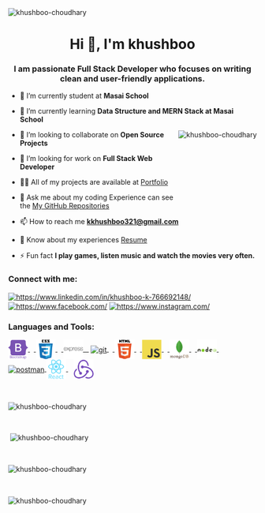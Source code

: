 <p><img align="center" src="https://camo.githubusercontent.com/f6decabc6a509fd6d5d8a1053fedc3ad96458e223c6a9f8f312d125b6e833c7b/68747470733a2f2f692e696d6775722e636f6d2f6958754c3148472e706e67" alt="khushboo-choudhary" /></p>

<h1 align="center">Hi 👋, I'm khushboo</h1>
<h3 align="center">I am passionate Full Stack Developer who focuses on writing clean and user-friendly applications.</h3>

- 🔭 I’m currently student at **Masai School**

- 🌱 I’m currently learning **Data Structure and MERN Stack at Masai School**      <p><img align="right" height= "200px" src="https://external-preview.redd.it/TBKXp39Mgvo9-Jv8e710_u-l-wUFn2CC7oMi3R6M8QQ.jpg?auto=webp&s=454cb0c8f0637c924a8cdfed884bbd644b1713a4" alt="khushboo-choudhary" /></p>


- 👯 I’m looking to collaborate on **Open Source Projects**   

- 🤝 I’m looking for work on **Full Stack Web Developer**                 

- 👨‍💻 All of my projects are available at [Portfolio](https://khushboo-portfolio.netlify.app/)

- 💬 Ask me about my coding Experience can see the [My GitHub Repositories](https://github.com/khushboo-choudhary?tab=repositories)

- 📫 How to reach me **kkhushboo321@gmail.com**

- 📄 Know about my experiences [Resume](https://drive.google.com/file/d/1KSk6QIddez6oNdRGNWcqg_WKeTw0ERLo/view?usp=sharing)

- ⚡ Fun fact **I play games, listen music and watch the movies very often.**

<h3 align="left">Connect with me:</h3>
<p align="left">
<a href="https://linkedin.com/in/https://www.linkedin.com/in/khushboo-k-766692148/" target="blank"><img align="center" src="https://raw.githubusercontent.com/rahuldkjain/github-profile-readme-generator/master/src/images/icons/Social/linked-in-alt.svg" alt="https://www.linkedin.com/in/khushboo-k-766692148/" height="30" width="40" /></a>
<a href="https://fb.com/https://www.facebook.com/" target="blank"><img align="center" src="https://raw.githubusercontent.com/rahuldkjain/github-profile-readme-generator/master/src/images/icons/Social/facebook.svg" alt="https://www.facebook.com/" height="30" width="40" /></a>
<a href="https://instagram.com/https://www.instagram.com/" target="blank"><img align="center" src="https://raw.githubusercontent.com/rahuldkjain/github-profile-readme-generator/master/src/images/icons/Social/instagram.svg" alt="https://www.instagram.com/" height="30" width="40" /></a>
</p>

<h3 align="left" >Languages and Tools:</h3>
<p> <a href="https://getbootstrap.com" target="_blank" rel="noreferrer">
<img align= "center" src="https://raw.githubusercontent.com/devicons/devicon/master/icons/bootstrap/bootstrap-plain-wordmark.svg" alt="bootstrap" width="40" height="40"/> </a> &nbsp;&nbsp;<a href="https://www.w3schools.com/css/" target="_blank" rel="noreferrer"> 
<img align= "center" src="https://raw.githubusercontent.com/devicons/devicon/master/icons/css3/css3-original-wordmark.svg" alt="css3" width="40" height="40"/> </a> &nbsp;&nbsp;<a href="https://expressjs.com" target="_blank" rel="noreferrer"> 
<img align= "center" src="https://raw.githubusercontent.com/devicons/devicon/master/icons/express/express-original-wordmark.svg" alt="express" width="40" height="40"/> &nbsp;&nbsp;</a> <a href="https://git-scm.com/" target="_blank" rel="noreferrer">
<img align= "center" src="https://www.vectorlogo.zone/logos/git-scm/git-scm-icon.svg" alt="git" width="40" height="40"/> </a> &nbsp;&nbsp;<a href="https://www.w3.org/html/" target="_blank" rel="noreferrer">
<img align= "center" src="https://raw.githubusercontent.com/devicons/devicon/master/icons/html5/html5-original-wordmark.svg" alt="html5" width="40" height="40"/> </a> &nbsp;&nbsp;<a href="https://developer.mozilla.org/en-US/docs/Web/JavaScript" target="_blank" rel="noreferrer"> 
<img align= "center" src="https://raw.githubusercontent.com/devicons/devicon/master/icons/javascript/javascript-original.svg" alt="javascript" width="40" height="40"/> </a> &nbsp;&nbsp;<a href="https://www.mongodb.com/" target="_blank" rel="noreferrer"> 
<img align= "center" src="https://raw.githubusercontent.com/devicons/devicon/master/icons/mongodb/mongodb-original-wordmark.svg" alt="mongodb" width="40" height="40"/> </a> &nbsp;&nbsp;<a href="https://nodejs.org" target="_blank" rel="noreferrer"> 
<img align= "center" src="https://raw.githubusercontent.com/devicons/devicon/master/icons/nodejs/nodejs-original-wordmark.svg" alt="nodejs" width="40" height="40"/> </a>&nbsp;&nbsp; <a href="https://postman.com" target="_blank" rel="noreferrer"> 
<img align= "center" src="https://www.vectorlogo.zone/logos/getpostman/getpostman-icon.svg" alt="postman" width="40" height="40"/> </a> <a href="https://reactjs.org/" target="_blank" rel="noreferrer"> 
<img align= "center" src="https://raw.githubusercontent.com/devicons/devicon/master/icons/react/react-original-wordmark.svg" alt="react" width="40" height="40"/> </a>&nbsp;&nbsp; <a href="https://redux.js.org" target="_blank" rel="noreferrer"> 
<img align= "center" src="https://raw.githubusercontent.com/devicons/devicon/master/icons/redux/redux-original.svg" alt="redux" width="40" height="40"/> </a> </p>
<br>


<p><img align="center" src="https://github-readme-stats.vercel.app/api/top-langs?username=khushboo-choudhary&show_icons=true&locale=en&layout=compact" alt="khushboo-choudhary" /></p>
<br>


<p>&nbsp;<img align="center" src="https://github-readme-stats.vercel.app/api?username=khushboo-choudhary&show_icons=true&locale=en" alt="khushboo-choudhary" /></p>
<br>


<p><img align="center" src="https://github-readme-streak-stats.herokuapp.com/?user=khushboo-choudhary&" alt="khushboo-choudhary" /></p>
<br>

<p><img align="center" src="https://raw.githubusercontent.com/Trilokia/Trilokia/379277808c61ef204768a61bbc5d25bc7798ccf1/bottom_header.svg" alt="khushboo-choudhary" /></p>

